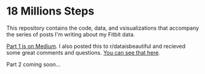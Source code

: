 # 18 Millions Steps

This repository contains the code, data, and vsisualizations that accompany the series of posts I'm writing about my Fitbit data. 

[Part 1 is on Medium](https://medium.com/@eramirez/18-million-steps-a-visual-journey-6779bd535602#.3syj30c61).
I also posted this to r/dataisbeautiful and recieved some great comments and questions. [You can see that here](https://www.reddit.com/r/dataisbeautiful/comments/4rg8bv/18_million_fitbit_steps_oc/). 

Part 2 coming soon...
